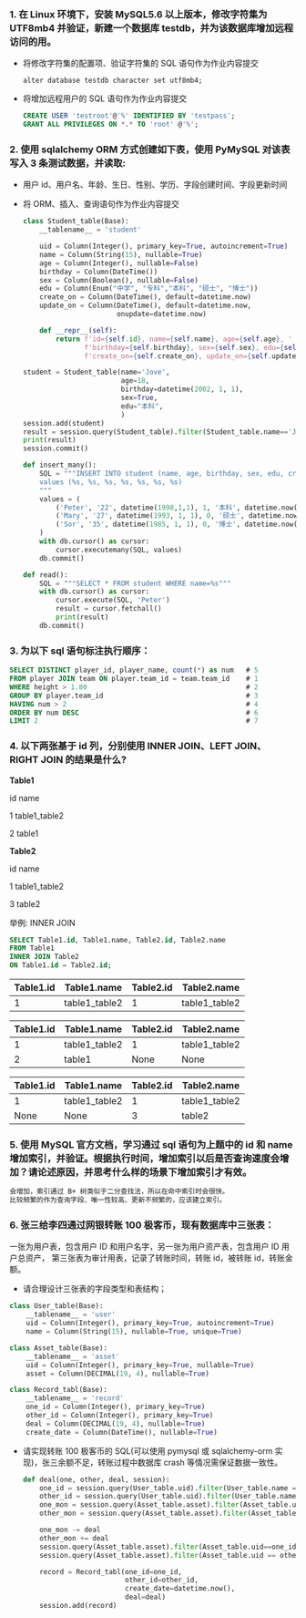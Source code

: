 ### 1. 在 Linux 环境下，安装 MySQL5.6 以上版本，修改字符集为 UTF8mb4 并验证，新建一个数据库 testdb，并为该数据库增加远程访问的用。

- 将修改字符集的配置项、验证字符集的 SQL 语句作为作业内容提交

  ```mysql
  alter database testdb character set utf8mb4;
  ```

- 将增加远程用户的 SQL 语句作为作业内容提交

  ```sql
  CREATE USER 'testroot'@'%' IDENTIFIED BY 'testpass';
  GRANT ALL PRIVILEGES ON *.* TO 'root' @'%';
  ```

### 2. 使用 sqlalchemy ORM 方式创建如下表，使用 PyMySQL 对该表写入 3 条测试数据，并读取:

- 用户 id、用户名、年龄、生日、性别、学历、字段创建时间、字段更新时间

- 将 ORM、插入、查询语句作为作业内容提交

  ```python
  class Student_table(Base):
      __tablename__ = 'student'
  
      uid = Column(Integer(), primary_key=True, autoincrement=True)
      name = Column(String(15), nullable=True)
      age = Column(Integer(), nullable=False)
      birthday = Column(DateTime())
      sex = Column(Boolean(), nullable=False)
      edu = Column(Enum("中学", "专科","本科", "硕士", "博士"))
      create_on = Column(DateTime(), default=datetime.now)
      update_on = Column(DateTime(), default=datetime.now,
                         onupdate=datetime.now)
  
      def __repr__(self):
          return f'id={self.id}, name={self.name}, age={self.age}, ' \
                 f'birthday={self.birthday}, sex={self.sex}, edu={self.edu}, ' \
                 f'create_on={self.create_on}, update_on={self.update_on}'
  
  ```

  ```python
  student = Student_table(name='Jove',
                          age=18,
                          birthday=datetime(2002, 1, 1),
                          sex=True,
                          edu="本科",
                          )
  session.add(student)
  result = session.query(Student_table).filter(Student_table.name=='Jove').all()
  print(result)
  session.commit()
  ```

  ```python
  def insert_many():
      SQL = """INSERT INTO student (name, age, birthday, sex, edu, create_on, update_on)
      values (%s, %s, %s, %s, %s, %s, %s)
      """
      values = (
          ('Peter', '22', datetime(1998,1,1), 1, '本科', datetime.now(), datetime.now()),
          ('Mary', '27', datetime(1993, 1, 1), 0, '硕士', datetime.now(), datetime.now()),
          ('Sor', '35', datetime(1985, 1, 1), 0, '博士', datetime.now(), datetime.now())
      )
      with db.cursor() as cursor:
          cursor.executemany(SQL, values)
      db.commit()
  
  def read():
      SQL = """SELECT * FROM student WHERE name=%s"""
      with db.cursor() as cursor:
          cursor.execute(SQL, 'Peter')
          result = cursor.fetchall()
          print(result)
      db.commit()
  ```

  

### 3. 为以下 sql 语句标注执行顺序：


```sql
SELECT DISTINCT player_id, player_name, count(*) as num   # 5
FROM player JOIN team ON player.team_id = team.team_id    # 1
WHERE height > 1.80                                       # 2
GROUP BY player.team_id                                   # 3
HAVING num > 2                                            # 4
ORDER BY num DESC                                         # 6
LIMIT 2                                                   # 7
```



### 4. 以下两张基于 id 列，分别使用 INNER JOIN、LEFT JOIN、 RIGHT JOIN 的结果是什么?

**Table1**

id name

1 table1_table2

2 table1

**Table2**

id name

1 table1_table2

3 table2

举例: INNER JOIN

```SQL
SELECT Table1.id, Table1.name, Table2.id, Table2.name
FROM Table1
INNER JOIN Table2
ON Table1.id = Table2.id;
```

| Table1.id | Table1.name   | Table2.id | Table2.name   |
| --------- | ------------- | --------- | ------------- |
| 1         | table1_table2 | 1         | table1_table2 |

| Table1.id | Table1.name   | Table2.id | Table2.name   |
| --------- | ------------- | --------- | ------------- |
| 1         | table1_table2 | 1         | table1_table2 |
| 2         | table1        | None      | None          |

| Table1.id | Table1.name   | Table2.id | Table2.name   |
| --------- | ------------- | --------- | ------------- |
| 1         | table1_table2 | 1         | table1_table2 |
| None      | None          | 3         | table2        |

### 5. 使用 MySQL 官方文档，学习通过 sql 语句为上题中的 id 和 name 增加索引，并验证。根据执行时间，增加索引以后是否查询速度会增加？请论述原因，并思考什么样的场景下增加索引才有效。

```txt
会增加，索引通过 B+ 树类似于二分查找法，所以在命中索引时会很快。
比较频繁的作为查询字段、唯一性较高、更新不频繁的，应该建立索引。
```

### 6. 张三给李四通过网银转账 100 极客币，现有数据库中三张表：

一张为用户表，包含用户 ID 和用户名字，另一张为用户资产表，包含用户 ID 用户总资产，
第三张表为审计用表，记录了转账时间，转账 id，被转账 id，转账金额。

- 请合理设计三张表的字段类型和表结构；
```python
class User_table(Base):
    __tablename__ = 'user'
    uid = Column(Integer(), primary_key=True, autoincrement=True)
    name = Column(String(15), nullable=True, unique=True)

class Asset_table(Base):
    __tablename__ = 'asset'
    uid = Column(Integer(), primary_key=True, nullable=True)
    asset = Column(DECIMAL(19, 4), nullable=True)

class Record_tabl(Base):
    __tablename__ = 'record'
    one_id = Column(Integer(), primary_key=True)
    other_id = Column(Integer(), primary_key=True)
    deal = Column(DECIMAL(19, 4), nullable=True)
    create_date = Column(DateTime(), nullable=True)
```
- 请实现转账 100 极客币的 SQL(可以使用 pymysql 或 sqlalchemy-orm 实现)，张三余额不足，转账过程中数据库 crash 等情况需保证数据一致性。

  ```python
  def deal(one, other, deal, session):
      one_id = session.query(User_table.uid).filter(User_table.name == one).one()[0]
      other_id = session.query(User_table.uid).filter(User_table.name == other).one()[0]
      one_mon = session.query(Asset_table.asset).filter(Asset_table.uid==one_id, Asset_table.asset>deal).one()[0]
      other_mon = session.query(Asset_table.asset).filter(Asset_table.uid==other_id).one()[0]
  
      one_mon -= deal
      other_mon += deal
      session.query(Asset_table.asset).filter(Asset_table.uid==one_id).update({Asset_table.asset: one_mon})
      session.query(Asset_table.asset).filter(Asset_table.uid == other_id).update({Asset_table.asset: other_mon})
  
      record = Record_tabl(one_id=one_id,
                           other_id=other_id,
                           create_date=datetime.now(),
                           deal=deal)
      session.add(record)
  ```

  